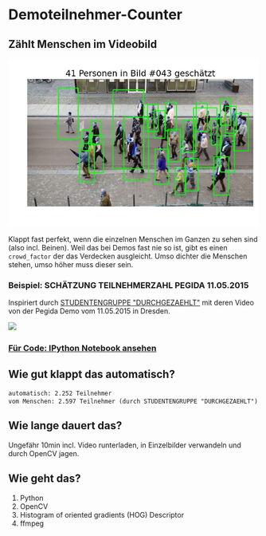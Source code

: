 # Demoteilnehmer-Counter

## Zählt Menschen im Videobild

![Demo](https://raw.githubusercontent.com/balzer82/Demoteilnehmer-Counter/master/screenshots/pegida_demo_11052015_043_marked.jpg)

Klappt fast perfekt, wenn die einzelnen Menschen im Ganzen zu sehen sind (also incl. Beinen). Weil das bei Demos fast nie so ist, gibt es einen `crowd_factor` der das Verdecken ausgleicht. Umso dichter die Menschen stehen, umso höher muss dieser sein.

### Beispiel: SCHÄTZUNG TEILNEHMERZAHL PEGIDA 11.05.2015

Inspiriert durch [STUDENTENGRUPPE "DURCHGEZAEHLT"](https://durchgezaehlt.wordpress.com/2015/05/12/schatzung-teilnehmerzahl-pegida-11-05-2015/) mit deren Video von der Pegida Demo vom 11.05.2015 in Dresden.

![](http://i.imgur.com/aW8KocQ.jpg)

### [Für Code: IPython Notebook ansehen](https://github.com/balzer82/Demoteilnehmer-Counter/blob/master/videocounter.ipynb)

## Wie gut klappt das automatisch?

```
automatisch: 2.252 Teilnehmer
vom Menschen: 2.597 Teilnehmer (durch STUDENTENGRUPPE "DURCHGEZAEHLT")
```

## Wie lange dauert das?

Ungefähr 10min incl. Video runterladen, in Einzelbilder verwandeln und durch OpenCV jagen.


## Wie geht das?

1. Python
2. OpenCV
3. Histogram of oriented gradients (HOG) Descriptor
4. ffmpeg


